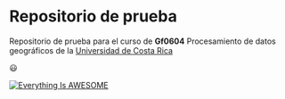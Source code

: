 # Repositorio de prueba

Repositorio de prueba para el curso de **Gf0604** Procesamiento de datos geográficos de la [Universidad de Costa Rica](https://www.ucr.ac.cr/)

:smiley:

[![Everything Is AWESOME](https://img.youtube.com/vi/StTqXEQ2l-Y/0.jpg)](https://www.youtube.com/watch?v=StTqXEQ2l-Y "Everything Is AWESOME")
